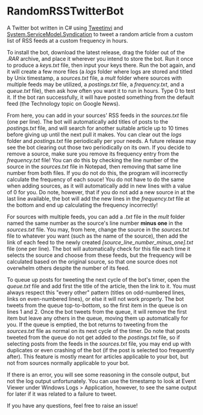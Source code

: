 # RandomRSSTwitterBot
A Twitter bot written in C# using [Tweetinvi](https://github.com/linvi/tweetinvi) and [System.ServiceModel.Syndication](https://www.nuget.org/packages/System.ServiceModel.Syndication/) to tweet a random article from a custom list of RSS feeds at a custom frequency in hours.

To install the bot, download the latest release, drag the folder out of the *.RAR* archive, and place it wherever you intend to store the bot. Run it once to produce a *keys.txt* file, then input your keys there. Run the bot again, and it will create a few more files (a *logs* folder where logs are stored and titled by Unix timestamp, a *sources.txt* file, a *mult* folder where sources with multiple feeds may be utilized, a *postings.txt* file, a *frequency.txt*, and a *queue.txt* file), then ask how often you want it to run in hours. Type 0 to test it. If the bot ran successfully, it will have posted something from the default feed (the Technology topic on Google News).

From here, you can add in your sources' RSS feeds in the *sources.txt* file (one per line). The bot will automatically add titles of posts to the *postings.txt* file, and will search for another suitable article up to 10 times before giving up until the next pull it makes. You can clear out the *logs* folder and *postings.txt* file periodically per your needs. A future release may see the bot clearing out those two periodically on its own. If you decide to remove a source, make sure you remove its frequency entry from the *frequency.txt* file! You can do this by checking the line number of the source in the *sources.txt* file in Notepad, then removing that same line number from both files. If you do not do this, the program will incorrectly calculate the frequency of each souce! You do not have to do the same when adding sources, as it will automatically add in new lines with a value of 0 for you. Do note, however, that if you do not add a new source in at the last line available, the bot will add the new lines in the *frequency.txt* file at the bottom and end up calculating the frequency incorrectly!

For sources with multiple feeds, you can add a *.txt* file in the *mult* folder named the same number as the source's line number **minus one** in the *sources.txt* file. You may, from here, change the source in the *sources.txt* file to whatever you want (such as the name of the source), then add the link of each feed to the newly created *[source_line_number_minus_one].txt* file (one per line). The bot will automatically check for this file each time it selects the source and choose from these feeds, but the frequency will be calculated based on the original source, so that one source does not overwhelm others despite the number of its feed.

To queue up posts for tweeting the next cycle of the bot's timer, open the *queue.txt* file and add first the title of the article, then the link to it. You must always respect this "every other" pattern (titles on odd-numbered lines, links on even-numbered lines), or else it will not work properly. The bot tweets from the queue top-to-bottom, so the first item in the queue is on lines 1 and 2. Once the bot tweets from the queue, it will remove the first item but leave any others in the queue, moving them up automatically for you. If the queue is emptied, the bot returns to tweeting from the *sources.txt* file as normal on its next cycle of the timer. Do note that posts tweeted from the queue do not get added to the *postings.txt* file, so if selecting posts from the feeds in the *sources.txt* file, you may end up with duplicates or even crashing of the bot (if the post is selected too frequently after). This feature is mostly meant for articles applicable to your bot, but not from sources normally applicable to your bot.

If there is an error, you will see some reasoning in the console output, but not the log output unfortunately. You can use the timestamp to look at Event Viewer under Windows Logs > Application, however, to see the same output for later if it was related to a failure to tweet.

If you have any questions, feel free to raise an issue!
